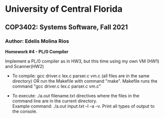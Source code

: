 # University of Central Florida
## COP3402: Systems Software, Fall 2021
### Author: Edelis Molina Rios

**Homework #4 - PL/0 Compiler**  


Implement a PL/0 compiler as in HW3, but this time using my own VM (HW1) and Scanner(HW2)

- To compile: gcc driver.c lex.c parser.c vm.c (all files are in the same directory) OR run the Makefile with command "make". Makefile runs the command "gcc driver.c lex.c parser.c vm.c"  
  
- To execute: ./a.out filename.txt directives where the files in the command line are in the current directory.  
Example command: ./a.out input.txt –l –a –v. Print all types of output to the console.
